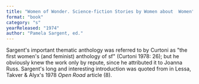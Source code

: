 ```yaml
---
title: "Women of Wonder. Science-fiction Stories by Women about  Women"
format: "book"
category: "s"
yearReleased: "1974"
author: "Pamela Sargent, ed."
---
```

Sargent's important thematic anthology was referred to by Curtoni as "the first  women's (and feminist) anthology of sf" (Curtoni 1978: 26); but he obviously  knew the work only by repute, since he attributed it to Joanna Russ. Sargent's  long and interesting introduction was quoted from in Lessa, Takver & Alyx's 1978 _Open Road_ article (8).
